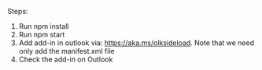 Steps: 
1. Run npm install
2. Run npm start
3. Add add-in in outlook via: https://aka.ms/olksideload. Note that we need only add the manifest.xml file
4. Check the add-in on Outlook
